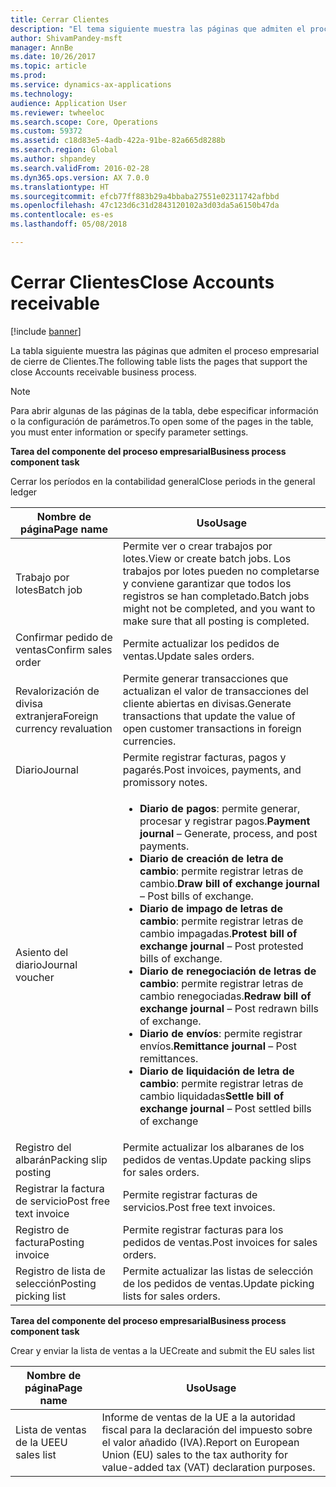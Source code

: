 ```yaml
---
title: Cerrar Clientes
description: "El tema siguiente muestra las páginas que admiten el proceso empresarial de cierre de Clientes."
author: ShivamPandey-msft
manager: AnnBe
ms.date: 10/26/2017
ms.topic: article
ms.prod: 
ms.service: dynamics-ax-applications
ms.technology: 
audience: Application User
ms.reviewer: twheeloc
ms.search.scope: Core, Operations
ms.custom: 59372
ms.assetid: c18d83e5-4adb-422a-91be-82a665d8288b
ms.search.region: Global
ms.author: shpandey
ms.search.validFrom: 2016-02-28
ms.dyn365.ops.version: AX 7.0.0
ms.translationtype: HT
ms.sourcegitcommit: efcb77ff883b29a4bbaba27551e02311742afbbd
ms.openlocfilehash: 47c123d6c31d2843120102a3d03da5a6150b47da
ms.contentlocale: es-es
ms.lasthandoff: 05/08/2018

---
```


# <a name="close-accounts-receivable"></a><span data-ttu-id="78b2b-103">Cerrar Clientes</span><span class="sxs-lookup"><span data-stu-id="78b2b-103">Close Accounts receivable</span></span>

[!include [banner](../includes/banner.md)]

<span data-ttu-id="78b2b-104">La tabla siguiente muestra las páginas que admiten el proceso empresarial de cierre de Clientes.</span><span class="sxs-lookup"><span data-stu-id="78b2b-104">The following table lists the pages that support the close Accounts receivable business process.</span></span>

> [!NOTE] 
> <span data-ttu-id="78b2b-105">Para abrir algunas de las páginas de la tabla, debe especificar información o la configuración de parámetros.</span><span class="sxs-lookup"><span data-stu-id="78b2b-105">To open some of the pages in the table, you must enter information or specify parameter settings.</span></span>

<span data-ttu-id="78b2b-106">**Tarea del componente del proceso empresarial**</span><span class="sxs-lookup"><span data-stu-id="78b2b-106">**Business process component task**</span></span>                   

<span data-ttu-id="78b2b-107">Cerrar los períodos en la contabilidad general</span><span class="sxs-lookup"><span data-stu-id="78b2b-107">Close periods in the general ledger</span></span>

| <span data-ttu-id="78b2b-108">Nombre de página</span><span class="sxs-lookup"><span data-stu-id="78b2b-108">Page name</span></span>                            | <span data-ttu-id="78b2b-109">Uso</span><span class="sxs-lookup"><span data-stu-id="78b2b-109">Usage</span></span>                                                                                      |
|--------------------------------------|--------------------------------------------------------------------------------------------|
|<span data-ttu-id="78b2b-110">Trabajo por lotes</span><span class="sxs-lookup"><span data-stu-id="78b2b-110">Batch job</span></span>                             | <span data-ttu-id="78b2b-111">Permite ver o crear trabajos por lotes.</span><span class="sxs-lookup"><span data-stu-id="78b2b-111">View or create batch jobs.</span></span> <span data-ttu-id="78b2b-112">Los trabajos por lotes pueden no completarse y conviene garantizar que todos los registros se han completado.</span><span class="sxs-lookup"><span data-stu-id="78b2b-112">Batch jobs might not be completed, and you want to make sure that all posting is completed.</span></span>                                                                                                               |
|<span data-ttu-id="78b2b-113">Confirmar pedido de ventas</span><span class="sxs-lookup"><span data-stu-id="78b2b-113">Confirm sales order</span></span>                   | <span data-ttu-id="78b2b-114">Permite actualizar los pedidos de ventas.</span><span class="sxs-lookup"><span data-stu-id="78b2b-114">Update sales orders.</span></span>                                                                       |
|<span data-ttu-id="78b2b-115">Revalorización de divisa extranjera</span><span class="sxs-lookup"><span data-stu-id="78b2b-115">Foreign currency revaluation</span></span>          | <span data-ttu-id="78b2b-116">Permite generar transacciones que actualizan el valor de transacciones del cliente abiertas en divisas.</span><span class="sxs-lookup"><span data-stu-id="78b2b-116">Generate transactions that update the value of open customer transactions in foreign currencies.</span></span>                                                                                                                         |
| <span data-ttu-id="78b2b-117">Diario</span><span class="sxs-lookup"><span data-stu-id="78b2b-117">Journal</span></span>                              | <span data-ttu-id="78b2b-118">Permite registrar facturas, pagos y pagarés.</span><span class="sxs-lookup"><span data-stu-id="78b2b-118">Post invoices, payments, and promissory notes.</span></span>                                             |
| <span data-ttu-id="78b2b-119">Asiento del diario</span><span class="sxs-lookup"><span data-stu-id="78b2b-119">Journal voucher</span></span>                      |<ul><li><span data-ttu-id="78b2b-120">**Diario de pagos**: permite generar, procesar y registrar pagos.</span><span class="sxs-lookup"><span data-stu-id="78b2b-120">**Payment journal** – Generate, process, and post payments.</span></span></li><li><span data-ttu-id="78b2b-121">**Diario de creación de letra de cambio**: permite registrar letras de cambio.</span><span class="sxs-lookup"><span data-stu-id="78b2b-121">**Draw bill of exchange journal** – Post bills of exchange.</span></span></li><li><span data-ttu-id="78b2b-122">**Diario de impago de letras de cambio**: permite registrar letras de cambio impagadas.</span><span class="sxs-lookup"><span data-stu-id="78b2b-122">**Protest bill of exchange journal** – Post protested bills of exchange.</span></span></li><li><span data-ttu-id="78b2b-123">**Diario de renegociación de letras de cambio**: permite registrar letras de cambio renegociadas.</span><span class="sxs-lookup"><span data-stu-id="78b2b-123">**Redraw bill of exchange journal** – Post redrawn bills of exchange.</span></span></li><li><span data-ttu-id="78b2b-124">**Diario de envíos**: permite registrar envíos.</span><span class="sxs-lookup"><span data-stu-id="78b2b-124">**Remittance journal** – Post remittances.</span></span></li><li><span data-ttu-id="78b2b-125">**Diario de liquidación de letra de cambio**: permite registrar letras de cambio liquidadas</span><span class="sxs-lookup"><span data-stu-id="78b2b-125">**Settle bill of exchange journal** – Post settled bills of exchange</span></span></li></ul>                   |
| <span data-ttu-id="78b2b-126">Registro del albarán</span><span class="sxs-lookup"><span data-stu-id="78b2b-126">Packing slip posting</span></span>                 | <span data-ttu-id="78b2b-127">Permite actualizar los albaranes de los pedidos de ventas.</span><span class="sxs-lookup"><span data-stu-id="78b2b-127">Update packing slips for sales orders.</span></span>                                                     |
| <span data-ttu-id="78b2b-128">Registrar la factura de servicio</span><span class="sxs-lookup"><span data-stu-id="78b2b-128">Post free text invoice</span></span>               | <span data-ttu-id="78b2b-129">Permite registrar facturas de servicios.</span><span class="sxs-lookup"><span data-stu-id="78b2b-129">Post free text invoices.</span></span>                                                                   |
| <span data-ttu-id="78b2b-130">Registro de factura</span><span class="sxs-lookup"><span data-stu-id="78b2b-130">Posting invoice</span></span>                      | <span data-ttu-id="78b2b-131">Permite registrar facturas para los pedidos de ventas.</span><span class="sxs-lookup"><span data-stu-id="78b2b-131">Post invoices for sales orders.</span></span>                                                            |
| <span data-ttu-id="78b2b-132">Registro de lista de selección</span><span class="sxs-lookup"><span data-stu-id="78b2b-132">Posting picking list</span></span>                 |<span data-ttu-id="78b2b-133">Permite actualizar las listas de selección de los pedidos de ventas.</span><span class="sxs-lookup"><span data-stu-id="78b2b-133">Update picking lists for sales orders.</span></span>                                                      |

<span data-ttu-id="78b2b-134">**Tarea del componente del proceso empresarial**</span><span class="sxs-lookup"><span data-stu-id="78b2b-134">**Business process component task**</span></span>   

<span data-ttu-id="78b2b-135">Crear y enviar la lista de ventas a la UE</span><span class="sxs-lookup"><span data-stu-id="78b2b-135">Create and submit the EU sales list</span></span>

| <span data-ttu-id="78b2b-136">Nombre de página</span><span class="sxs-lookup"><span data-stu-id="78b2b-136">Page name</span></span>                            | <span data-ttu-id="78b2b-137">Uso</span><span class="sxs-lookup"><span data-stu-id="78b2b-137">Usage</span></span>                                                                                      |
|--------------------------------------|--------------------------------------------------------------------------------------------|
|<span data-ttu-id="78b2b-138">Lista de ventas de la UE</span><span class="sxs-lookup"><span data-stu-id="78b2b-138">EU sales list</span></span>                         | <span data-ttu-id="78b2b-139">Informe de ventas de la UE a la autoridad fiscal para la declaración del impuesto sobre el valor añadido (IVA).</span><span class="sxs-lookup"><span data-stu-id="78b2b-139">Report on European Union (EU) sales to the tax authority for value-added tax (VAT) declaration purposes.</span></span>                                                                                                                           |







